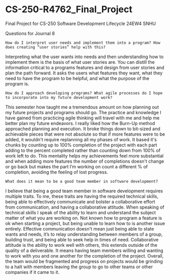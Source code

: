 # CS-250-R4762_Final_Project
Final Project for CS-250 Software Development Lifecycle 24EW4 SNHU

Questions for Journal 8

    How do I interpret user needs and implement them into a program? How does creating “user stories” help with this?

Interpreting what the user wants into needs and then understanding how to implement them is the basis of what user stories are. You can distill the information critical to a programs features and design from user stories and plan the path forward. It asks the users what features they want, what they need to have the program to be helpful, and what the purpose of the program is. 

    How do I approach developing programs? What agile processes do I hope to incorporate into my future development work?
  
This semester how taught me a tremendous amount on how planning out my future projects and programs should go. The practice and knowledge I have gained from practicing agile thinking will travel with me and help me better plan my future endeavors. I really liked how the Burn-Up method approached planning and execution. It broke things down to bit-sized and achievable pieces that were not absolute so that if more features were to be added, it wouldn't require replanning all my phases of work. It based it's chunks by counting up to 100% completion of the project with each part adding to the percent completed rather than counting down from 100% of work left to do. This mentality helps my achievements feel more substantial and when adding more features the number of completions doesn't change or go back but makes the part I’m working on count a different % of completion, avoiding the feeling of lost progress.
    
    What does it mean to be a good team member in software development?
I believe that being a good team member in software development requires multiple traits. To me, these traits are having the required technical skills, being able to effectively communicate and bolster a collaborative effort from communication, and having a collaborative attitude. When speaking of technical skills I speak of the ability to learn and understand the subject matter of what you are working on. Not known how to program a feature is ok when starting a project, but being unable to learn how to is another issue entirely. Effective communication doesn't mean just being able to state wants and needs, it’s to relay understanding between members of a group, building trust, and being able to seek help in times of need. Collaborative attitude is the ability to work well with others, this extends outside of the quality of a deliverable. It means having team members willing and wanting to work with you and one another for the completion of the project. Overall, the team would be fragmented and progress on projects would be grinding to a halt with members leaving the group to go to other teams or other companies if it came to it.
